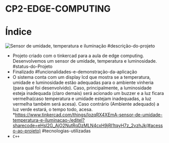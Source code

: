 # CP2-EDGE-COMPUTING


# Índice 

![Sensor de umidade, temperatura e iluminação ](https://github.com/LivNS/CP2-EDGE-COMPUTING/assets/118857876/bc584b89-0ccf-4c9b-8acf-6a8f6832ff7d)
#descrição-do-projeto
* Projeto criado com o tinkercad para a aula de edge computing. Desenvolvemos um sensor de umidade, temperatura e luminosidade.
#status-do-Projeto
* Finalizado
#funcionalidades-e-demonstração-da-aplicação
* O sistema conta com um display lcd que mostra se a temperatura, umidade e luminosidade estão adequadas para o ambiente vinheria (para qual foi desenvolvido). Caso, principalmente, a luminosidade esteja inadequada (claro demais) será acionado um buzzer e a luz ficara vermelha(caso temperatura e umidade estejam inadequadas, a luz vermelha também será acesa). Caso contrário (Ambiente adequado) a luz verde estará, o tempo todo, acesa.
*https://www.tinkercad.com/things/lozqRX4XEmA-sensor-de-umidade-temperatura-e-iluminacao-/editel?sharecode=eHsl2G_AjO2NutRqDzMLN4cxH9jRI1tqyH7z_2vzhJk(#acesso-ao-projeto)
#tecnologias-utilizadas
* ``C++`` 

